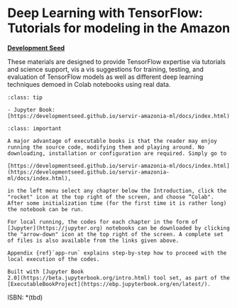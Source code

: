 

<!-- #region -->
# Deep Learning with TensorFlow: <br> Tutorials for modeling in the Amazon


[**Development Seed**](https://developmentseed.org/)

<!-- #endregion -->

These materials are designed to provide TensorFlow expertise via tutorials and science support, vis a vis suggestions for training, testing, and evaluation of TensorFlow models as well as different deep learning techniques demoed in Colab notebooks using real data. 


```{admonition} Links
:class: tip

- Jupyter Book: 
[https://developmentseed.github.io/servir-amazonia-ml/docs/index.html)

```


```{admonition} How to run the notebook code
:class: important

A major advantage of executable books is that the reader may enjoy running the source code, modifying them and playing around. No downloading, installation or configuration are required. Simply go to 

[https://developmentseed.github.io/servir-amazonia-ml/docs/index.html](https://developmentseed.github.io/servir-amazonia-ml/docs/index.html),

in the left menu select any chapter below the Introduction, click the "rocket" icon at the top right of the screen, and choose “Colab". After some initialization time (for the first time it is rather long) the notebook can be run.

For local running, the codes for each chapter in the form of 
[Jupyter](https://jupyter.org) notebooks can be downloaded by clicking the "arrow-down" icon at the top right of the screen. A complete set of files is also available from the links given above.

Appendix {ref}`app-run` explains step-by-step how to proceed with the local execution of the codes.
```

```{admonition} $~$
Built with [Jupyter Book
2.0](https://beta.jupyterbook.org/intro.html) tool set, as part of the
[ExecutableBookProject](https://ebp.jupyterbook.org/en/latest/).  
```



ISBN: *(tbd)


